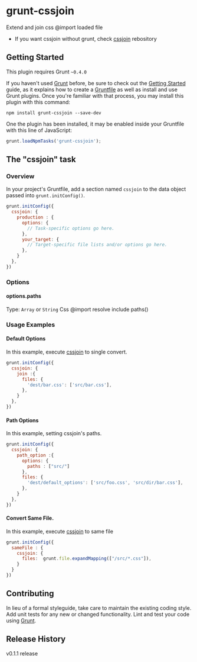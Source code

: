 # grunt-cssjoin

Extend and join css @import loaded file
- If you want cssjoin without grunt, check [cssjoin](http://github.com/suisho/cssjoin) rebository

## Getting Started
This plugin requires Grunt `~0.4.0`

If you haven't used [Grunt](http://gruntjs.com/) before, be sure to check out the [Getting Started](http://gruntjs.com/getting-started) guide, as it explains how to create a [Gruntfile](http://gruntjs.com/sample-gruntfile) as well as install and use Grunt plugins. Once you're familiar with that process, you may install this plugin with this command:

```shell
npm install grunt-cssjoin --save-dev
```

One the plugin has been installed, it may be enabled inside your Gruntfile with this line of JavaScript:

```js
grunt.loadNpmTasks('grunt-cssjoin');
```

## The "cssjoin" task

### Overview
In your project's Gruntfile, add a section named `cssjoin` to the data object passed into `grunt.initConfig()`.

```js
grunt.initConfig({
  cssjoin: {
    production : {
      options: {
        // Task-specific options go here.
      },
      your_target: {
        // Target-specific file lists and/or options go here.
      },
    }
  },
})
```

### Options

#### options.paths
Type: `Array` or `String`
Css @import resolve include paths()

### Usage Examples

#### Default Options
In this example, execute [cssjoin](http://github.com/suisho/cssjoin) to single convert.

```js
grunt.initConfig({
  cssjoin: {
    join :{
      files: {
        'dest/bar.css': ['src/bar.css'],
      },
    }
  },
})
```

#### Path Options
In this example, setting cssjoin's paths.

```js
grunt.initConfig({
  cssjoin: {
    path_option :{
      options: {
        paths : ["src/"]
      },
      files: {
        'dest/default_options': ['src/foo.css', 'src/dir/bar.css'],
      },
    }
  },
})
```

#### Convert Same File.
In this example, execute [cssjoin](http://github.com/suisho/cssjoin) to same file
```js
grunt.initConfig({
  sameFile : {
    cssjoin: {
      files:  grunt.file.expandMapping(["/src/*.css"]),
    }
  }
})
```

## Contributing
In lieu of a formal styleguide, take care to maintain the existing coding style. Add unit tests for any new or changed functionality. Lint and test your code using [Grunt](http://gruntjs.com/).

## Release History
v0.1.1 release

